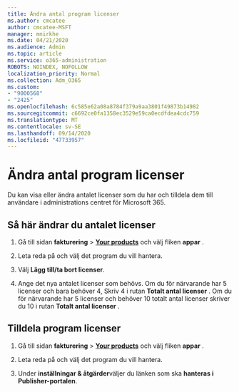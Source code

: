 ```yaml
---
title: Ändra antal program licenser
ms.author: cmcatee
author: cmcatee-MSFT
manager: mnirkhe
ms.date: 04/21/2020
ms.audience: Admin
ms.topic: article
ms.service: o365-administration
ROBOTS: NOINDEX, NOFOLLOW
localization_priority: Normal
ms.collection: Adm_O365
ms.custom:
- "9000568"
- "2425"
ms.openlocfilehash: 6c585e62a08a8784f379a9aa3801f49873b14982
ms.sourcegitcommit: c6692ce0fa1358ec3529e59ca0ecdfdea4cdc759
ms.translationtype: MT
ms.contentlocale: sv-SE
ms.lasthandoff: 09/14/2020
ms.locfileid: "47733957"
---
```

# <a name="change-app-license-quantity"></a>Ändra antal program licenser

Du kan visa eller ändra antalet licenser som du har och tilldela dem till användare i administrations centret för Microsoft 365. 

## <a name="to-change-license-quantity"></a>Så här ändrar du antalet licenser

1. Gå till sidan **fakturering**  >  **[Your products](https://go.microsoft.com/fwlink/p/?linkid=842054)** och välj fliken **appar** .

2. Leta reda på och välj det program du vill hantera.  

3. Välj **Lägg till/ta bort licenser**.

4. Ange det nya antalet licenser som behövs. Om du för närvarande har 5 licenser och bara behöver 4, Skriv 4 i rutan **Totalt antal licenser** . Om du för närvarande har 5 licenser och behöver 10 totalt antal licenser skriver du 10 i rutan **Totalt antal licenser** .

## <a name="to-assign-app-licenses"></a>Tilldela program licenser

1. Gå till sidan **fakturering**  >  **[Your products](https://go.microsoft.com/fwlink/p/?linkid=842054)** och välj fliken **appar** .

2. Leta reda på och välj det program du vill hantera.  

3. Under **inställningar & åtgärder**väljer du länken som ska **hanteras i Publisher-portalen**.